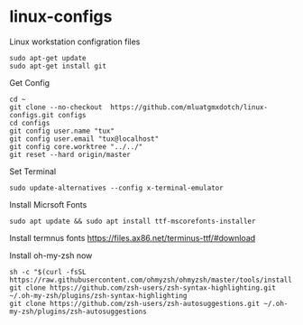 # linux-configs
Linux workstation configration files

```
sudo apt-get update
sudo apt-get install git
```

Get Config
```
cd ~
git clone --no-checkout  https://github.com/mluatgmxdotch/linux-configs.git configs
cd configs
git config user.name "tux"
git config user.email "tux@localhost"
git config core.worktree "../../"
git reset --hard origin/master
```

Set Terminal
```
sudo update-alternatives --config x-terminal-emulator
```

Install Micrsoft Fonts
```
sudo apt update && sudo apt install ttf-mscorefonts-installer
```

Install termnus fonts 
https://files.ax86.net/terminus-ttf/#download

Install oh-my-zsh now
```
sh -c "$(curl -fsSL https://raw.githubusercontent.com/ohmyzsh/ohmyzsh/master/tools/install.sh)"
git clone https://github.com/zsh-users/zsh-syntax-highlighting.git ~/.oh-my-zsh/plugins/zsh-syntax-highlighting
git clone https://github.com/zsh-users/zsh-autosuggestions.git ~/.oh-my-zsh/plugins/zsh-autosuggestions
```
